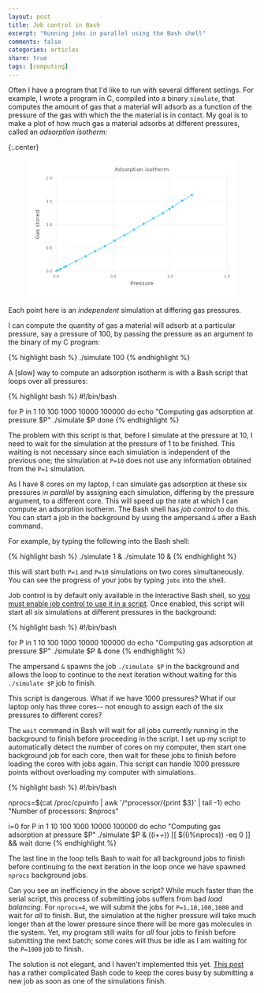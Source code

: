 ```yaml
---
layout: post
title: Job control in Bash
excerpt: "Running jobs in parallel using the Bash shell"
comments: false
categories: articles
share: true
tags: [computing]
---
```


Often I have a program that I'd like to run with several different settings. For example, I wrote a program in C, compiled into a binary `simulate`, that computes the amount of gas that a material will adsorb as a function of the pressure of the gas with which the the material is in contact. My goal is to make a plot of how much gas a material adsorbs at different pressures, called an *adsorption isotherm*:

{:.center}
<figure>
    <img src="/images/match.png" alt="image">
</figure>

Each point here is an *independent* simulation at differing gas pressures.

I can compute the quantity of gas a material will adsorb at a particular pressure, say a pressure of 100, by passing the pressure as an argument to the binary of my C program:

{% highlight bash %}
./simulate 100
{% endhighlight %}

A [slow] way to compute an adsorption isotherm is with a Bash script that loops over all pressures:

{% highlight bash %}
#!/bin/bash

for P in 1 10 100 1000 10000 100000
do
    echo "Computing gas adsorption at pressure $P"
    ./simulate $P
done
{% endhighlight %}

The problem with this script is that, before I simulate at the pressure at 10, I need to wait for the simulation at the pressure of 1 to be finished. This waiting is not necessary since each simulation is independent of the previous one; the simulation at `P=10` does not use any information obtained from the `P=1` simulation.

As I have 8 cores on my laptop, I can simulate gas adsorption at these six pressures *in parallel* by assigning each simulation, differing by the pressure argument, to a different core. This will speed up the rate at which I can compute an adsorption isotherm. The Bash shell has *job control* to do this. You can start a job in the background by using the ampersand `&` after a Bash command.

For example, by typing the following into the Bash shell:

{% highlight bash %}
./simulate 1 &
./simulate 10 &
{% endhighlight %}

this will start both `P=1` and `P=10` simulations on two cores simultaneously. You can see the progress of your jobs by typing `jobs` into the shell.

Job control is by default only available in the interactive Bash shell, so [you must enable job control to use it in a script](http://stackoverflow.com/questions/690266/why-cant-i-use-job-control-in-a-bash-script). Once enabled, this script will start all six simulations at different pressures in the background:

{% highlight bash %}
#!/bin/bash

for P in 1 10 100 1000 10000 100000
do
    echo "Computing gas adsorption at pressure $P"
    ./simulate $P &
done
{% endhighlight %}

The ampersand `&` spawns the job `./simulate $P` in the background and allows the loop to continue to the next iteration without waiting for this `./simulate $P` job to finish.

This script is dangerous. What if we have 1000 pressures? What if our laptop only has three cores-- not enough to assign each of the six pressures to different cores?

The `wait` command in Bash will wait for all jobs currently running in the background to finish before proceeding in the script. I set up my script to automatically detect the number of cores on my computer, then start one background job for each core, then wait for these jobs to finish before loading the cores with jobs again. This script can handle 1000 pressure points without overloading my computer with simulations.

{% highlight bash %}
#!/bin/bash

nprocs=$(cat /proc/cpuinfo | awk '/^processor/{print $3}' | tail -1)
echo "Number of processors: $nprocs"

i=0
for P in 1 10 100 1000 10000 100000
do
    echo "Computing gas adsorption at pressure $P"
    ./simulate $P &
    ((i++))
    [[ $((i%nprocs)) -eq 0 ]] && wait
done
{% endhighlight %}

The last line in the loop tells Bash to wait for all background jobs to finish before continuing to the next iteration in the loop once we have spawned `nprocs` background jobs.

Can you see an inefficiency in the above script? While much faster than the serial script, this process of submitting jobs suffers from bad *load balancing*. For `nprocs=4`, we will submit the jobs for `P=1,10,100,1000` and wait for *all* to finish. But, the simulation at the higher pressure will take much longer than at the lower pressure since there will be more gas molecules in the system. Yet, my program still waits for *all* four jobs to finish before submitting the next batch; some cores will thus be idle as I am waiting for the `P=1000` job to finish.

The solution is not elegant, and I haven't implemented this yet. [This post](http://prll.sourceforge.net/shell_parallel.html) has a rather complicated Bash code to keep the cores busy by submitting a new job as soon as one of the simulations finish.

